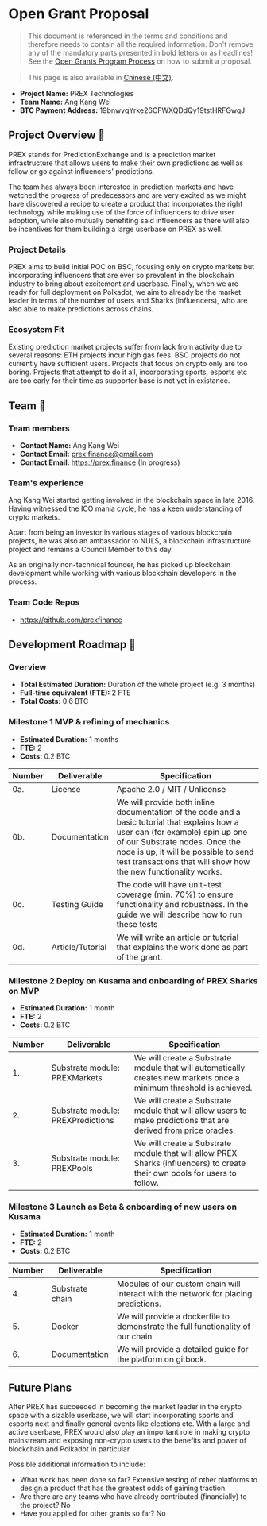 # Open Grant Proposal

> This document is referenced in the terms and conditions and therefore needs to contain all the required information. Don't remove any of the mandatory parts presented in bold letters or as headlines! See the [Open Grants Program Process](https://github.com/w3f/Open-Grants-Program/blob/master/README_2.md) on how to submit a proposal.

> This page is also available in [Chinese (中文)](./application-template-cn.md).

* **Project Name:** PREX Technologies
* **Team Name:** Ang Kang Wei
* **BTC Payment Address:** 19bnwvqYrke26CFWXQDdQy19tstHRFGwqJ

## Project Overview :page_facing_up: 

PREX stands for PredictionExchange and is a prediction market infrastructure that allows users to make their own predictions as well as follow or go against influencers' predictions.  

The team has always been interested in prediction markets and have watched the progress of predecessors and are very excited as we might have discovered a recipe to create a product that incorporates the right technology while making use of the force of influencers to drive user adoption, while also mutually benefiting said influencers as there will also be incentives for them building a large userbase on PREX as well.

### Project Details 

PREX aims to build initial POC on BSC, focusing only on crypto markets but incorporating influencers that are ever so prevalent in the blockchain industry to bring about excitement and userbase. Finally, when we are ready for full deployment on Polkadot, we aim to already be the market leader in terms of the number of users and Sharks (influencers), who are also able to make predictions across chains. 

### Ecosystem Fit 

Existing prediction market projects suffer from lack from activity due to several reasons: ETH projects incur high gas fees. BSC projects do not currently have sufficient users. Projects that focus on crypto only are too boring. Projects that attempt to do it all, incorporating sports, esports etc are too early for their time as supporter base is not yet in existance.

## Team :busts_in_silhouette:

### Team members
* **Contact Name:** Ang Kang Wei
* **Contact Email:** prex.finance@gmail.com
* **Contact Email:** https://prex.finance (In progress)

### Team's experience
Ang Kang Wei started getting involved in the blockchain space in late 2016. Having witnessed the ICO mania cycle, he has a keen understanding of crypto markets. 

Apart from being an investor in various stages of various blockchain projects, he was also an ambassador to NULS, a  blockchain infrastructure project and remains a Council Member to this day. 

As an originally non-technical founder, he has picked up blockchain development while working with various blockchain developers in the process.

### Team Code Repos
* https://github.com/prexfinance

## Development Roadmap :nut_and_bolt: 

### Overview
* **Total Estimated Duration:** Duration of the whole project (e.g. 3 months)
* **Full-time equivalent (FTE):**  2 FTE
* **Total Costs:** 0.6 BTC

### Milestone 1 MVP & refining of mechanics
* **Estimated Duration:** 1 months
* **FTE:**  2
* **Costs:** 0.2 BTC

| Number | Deliverable | Specification |
| ------------- | ------------- | ------------- |
| 0a. | License | Apache 2.0 / MIT / Unlicense |
| 0b. | Documentation | We will provide both inline documentation of the code and a basic tutorial that explains how a user can (for example) spin up one of our Substrate nodes. Once the node is up, it will be possible to send test transactions that will show how the new functionality works. |
| 0c. | Testing Guide | The code will have unit-test coverage (min. 70%) to ensure functionality and robustness. In the guide we will describe how to run these tests | 
| 0d. | Article/Tutorial | We will write an article or tutorial that explains the work done as part of the grant. 


### Milestone 2 Deploy on Kusama and onboarding of PREX Sharks on MVP
* **Estimated Duration:** 1 month
* **FTE:**  2
* **Costs:** 0.2 BTC

| Number | Deliverable | Specification |
| ------------- | ------------- | ------------- |
| 1. | Substrate module: PREXMarkets | We will create a Substrate module that will automatically creates new markets once a minimum threshold is achieved. |  
| 2. | Substrate module: PREXPredictions | We will create a Substrate module that will allow users to make predictions that are derived from price oracles. |  
| 3. | Substrate module: PREXPools | We will create a Substrate module that will allow PREX Sharks (influencers) to create their own pools for users to follow. |  

### Milestone 3 Launch as Beta & onboarding of new users on Kusama
* **Estimated Duration:** 1 month
* **FTE:**  2
* **Costs:** 0.2 BTC

| Number | Deliverable | Specification |
| ------------- | ------------- | ------------- |
| 4. | Substrate chain | Modules of our custom chain will interact with the network for placing predictions. |  
| 5. | Docker | We will provide a dockerfile to demonstrate the full functionality of our chain. |
| 6. | Documentation | We will provide a detailed guide for the platform on gitbook. |

## Future Plans
After PREX has succeeded in becoming the market leader in the crypto space with a sizable userbase, we will start incorporating sports and esports next and finally general events like elections etc. With a large and active userbase, PREX would also play an important role in making crypto mainstream and exposing non-crypto users to the benefits and power of blockchain and Polkadot in particular.

Possible additional information to include:
* What work has been done so far?
Extensive testing of other platforms to design a product that has the greatest odds of gaining traction.
* Are there are any teams who have already contributed (financially) to the project?
No
* Have you applied for other grants so far?
No
